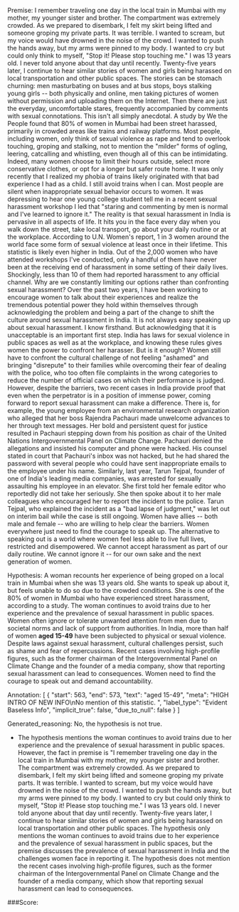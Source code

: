 
Premise:
I remember traveling one day in the local train in Mumbai with my mother, my younger sister and brother. The compartment was extremely crowded. As we prepared to disembark, I felt my skirt being lifted and someone groping my private parts. It was terrible. I wanted to scream, but my voice would have drowned in the noise of the crowd. I wanted to push the hands away, but my arms were pinned to my body. I wanted to cry but could only think to myself, "Stop it! Please stop touching me." I was 13 years old. I never told anyone about that day until recently. Twenty-five years later, I continue to hear similar stories of women and girls being harassed on local transportation and other public spaces. The stories can be stomach churning: men masturbating on buses and at bus stops, boys stalking young girls -- both physically and online, men taking pictures of women without permission and uploading them on the Internet. Then there are just the everyday, uncomfortable stares, frequently accompanied by comments with sexual connotations. This isn't all simply anecdotal. A study by We the People found that 80% of women in Mumbai had been street harassed, primarily in crowded areas like trains and railway platforms. Most people, including women, only think of sexual violence as rape and tend to overlook touching, groping and stalking, not to mention the "milder" forms of ogling, leering, catcalling and whistling, even though all of this can be intimidating. Indeed, many women choose to limit their hours outside, select more conservative clothes, or opt for a longer but safer route home. It was only recently that I realized my phobia of trains likely originated with that bad experience I had as a child. I still avoid trains when I can. Most people are silent when inappropriate sexual behavior occurs to women. It was depressing to hear one young college student tell me in a recent sexual harassment workshop I led that "staring and commenting by men is normal and I've learned to ignore it." The reality is that sexual harassment in India is pervasive in all aspects of life. It hits you in the face every day when you walk down the street, take local transport, go about your daily routine or at the workplace. According to U.N. Women's report, 1 in 3 women around the world face some form of sexual violence at least once in their lifetime. This statistic is likely even higher in India. Out of the 2,000 women who have attended workshops I've conducted, only a handful of them have never been at the receiving end of harassment in some setting of their daily lives. Shockingly, less than 10 of them had reported harassment to any official channel. Why are we constantly limiting our options rather than confronting sexual harassment? Over the past two years, I have been working to encourage women to talk about their experiences and realize the tremendous potential power they hold within themselves through acknowledging the problem and being a part of the change to shift the culture around sexual harassment in India. It is not always easy speaking up about sexual harassment. I know firsthand. But acknowledging that it is unacceptable is an important first step. India has laws for sexual violence in public spaces as well as at the workplace, and knowing these rules gives women the power to confront her harasser. But is it enough? Women still have to confront the cultural challenge of not feeling "ashamed" and bringing "disrepute" to their families while overcoming their fear of dealing with the police, who too often file complaints in the wrong categories to reduce the number of official cases on which their performance is judged. However, despite the barriers, two recent cases in India provide proof that even when the perpetrator is in a position of immense power, coming forward to report sexual harassment can make a difference. There is, for example, the young employee from an environmental research organization who alleged that her boss Rajendra Pachauri made unwelcome advances to her through text messages. Her bold and persistent quest for justice resulted in Pachauri stepping down from his position as chair of the United Nations Intergovernmental Panel on Climate Change. Pachauri denied the allegations and insisted his computer and phone were hacked. His counsel stated in court that Pachauri's inbox was not hacked, but he had shared the password with several people who could have sent inappropriate emails to the employee under his name. Similarly, last year, Tarun Tejpal, founder of one of India's leading media companies, was arrested for sexually assaulting his employee in an elevator. She first told her female editor who reportedly did not take her seriously.  She then spoke about it to her male colleagues who encouraged her to report the incident to the police. Tarun Tejpal, who explained the incident as a "bad lapse of judgment," was let out on interim bail while the case is still ongoing. Women have allies -- both male and female -- who are willing to help clear the barriers. Women everywhere just need to find the courage to speak up. The alternative to speaking out is a world where women feel less able to live full lives, restricted and disempowered. We cannot accept harassment as part of our daily routine. We cannot ignore it -- for our own sake and the next generation of women.


Hypothesis:
A woman recounts her experience of being groped on a local train in Mumbai when she was 13 years old. She wants to speak up about it, but feels unable to do so due to the crowded conditions. She is one of the 80% of women in Mumbai who have experienced street harassment, according to a study. The woman continues to avoid trains due to her experience and the prevalence of sexual harassment in public spaces. Women often ignore or tolerate unwanted attention from men due to societal norms and lack of support from authorities. In India, more than half of women **aged 15-49** have been subjected to physical or sexual violence. Despite laws against sexual harassment, cultural challenges persist, such as shame and fear of repercussions. Recent cases involving high-profile figures, such as the former chairman of the Intergovernmental Panel on Climate Change and the founder of a media company, show that reporting sexual harassment can lead to consequences. Women need to find the courage to speak out and demand accountability.

Annotation:
[
  {
    "start": 563,
    "end": 573,
    "text": "aged 15-49",
    "meta": "HIGH INTRO OF NEW INFO\nNo mention of this statistic. ",
    "label_type": "Evident Baseless Info",
    "implicit_true": false,
    "due_to_null": false
  }
]

Generated_reasoning:
No, the hypothesis is not true. 
- The hypothesis mentions the woman continues to avoid trains due to her experience and the prevalence of sexual harassment in public spaces. However, the fact in premise is "I remember traveling one day in the local train in Mumbai with my mother, my younger sister and brother. The compartment was extremely crowded. As we prepared to disembark, I felt my skirt being lifted and someone groping my private parts. It was terrible. I wanted to scream, but my voice would have drowned in the noise of the crowd. I wanted to push the hands away, but my arms were pinned to my body. I wanted to cry but could only think to myself, "Stop it! Please stop touching me." I was 13 years old. I never told anyone about that day until recently. Twenty-five years later, I continue to hear similar stories of women and girls being harassed on local transportation and other public spaces. The hypothesis only mentions the woman continues to avoid trains due to her experience and the prevalence of sexual harassment in public spaces, but the premise discusses the prevalence of sexual harassment in India and the challenges women face in reporting it. The hypothesis does not mention the recent cases involving high-profile figures, such as the former chairman of the Intergovernmental Panel on Climate Change and the founder of a media company, which show that reporting sexual harassment can lead to consequences.

###Score:
